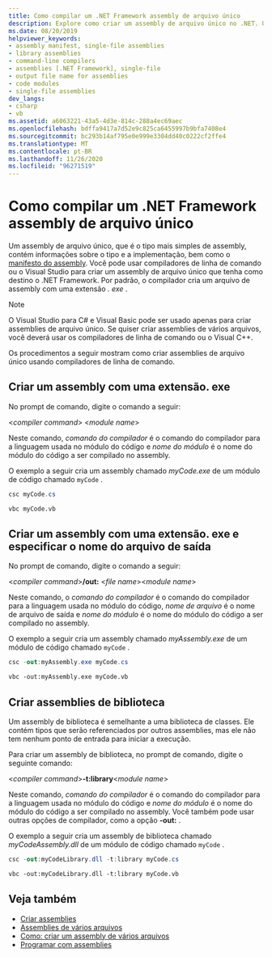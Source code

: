```yaml
---
title: Como compilar um .NET Framework assembly de arquivo único
description: Explore como criar um assembly de arquivo único no .NET. Um assembly de arquivo único pode ser uma biblioteca (. dll) que tem como destino o .NET ou pode ser um arquivo executável (. exe).
ms.date: 08/20/2019
helpviewer_keywords:
- assembly manifest, single-file assemblies
- library assemblies
- command-line compilers
- assemblies [.NET Framework], single-file
- output file name for assemblies
- code modules
- single-file assemblies
dev_langs:
- csharp
- vb
ms.assetid: a6063221-43a5-4d3e-814c-288a4ec69aec
ms.openlocfilehash: bdffa9417a7d52e9c825ca6455997b9bfa7408e4
ms.sourcegitcommit: bc293b14af795e0e999e3304dd40c0222cf2ffe4
ms.translationtype: MT
ms.contentlocale: pt-BR
ms.lasthandoff: 11/26/2020
ms.locfileid: "96271519"
---
```

# <a name="how-to-build-a-net-framework-single-file-assembly"></a>Como compilar um .NET Framework assembly de arquivo único

Um assembly de arquivo único, que é o tipo mais simples de assembly, contém informações sobre o tipo e a implementação, bem como o [manifesto do assembly](../../standard/assembly/manifest.md). Você pode usar compiladores de linha de comando ou o Visual Studio para criar um assembly de arquivo único que tenha como destino o .NET Framework. Por padrão, o compilador cria um arquivo de assembly com uma extensão *. exe* .

> [!NOTE]
> O Visual Studio para C# e Visual Basic pode ser usado apenas para criar assemblies de arquivo único. Se quiser criar assemblies de vários arquivos, você deverá usar os compiladores de linha de comando ou o Visual C++.

Os procedimentos a seguir mostram como criar assemblies de arquivo único usando compiladores de linha de comando.

## <a name="create-an-assembly-with-an-exe-extension"></a>Criar um assembly com uma extensão. exe

No prompt de comando, digite o comando a seguir:

\<*compiler command*> \<*module name*>

Neste comando, *comando do compilador* é o comando do compilador para a linguagem usada no módulo do código e *nome do módulo* é o nome do módulo do código a ser compilado no assembly.

O exemplo a seguir cria um assembly chamado *myCode.exe* de um módulo de código chamado `myCode` .

```csharp
csc myCode.cs
```

```vb
vbc myCode.vb
```

## <a name="create-an-assembly-with-an-exe-extension-and-specify-the-output-file-name"></a>Criar um assembly com uma extensão. exe e especificar o nome do arquivo de saída

No prompt de comando, digite o comando a seguir:

\<*compiler command*>**/out:** \<*file name*>\<*module name*>

Neste comando, o *comando do compilador* é o comando do compilador para a linguagem usada no módulo do código, *nome de arquivo* é o nome de arquivo de saída e *nome do módulo* é o nome do módulo do código a ser compilado no assembly.

O exemplo a seguir cria um assembly chamado *myAssembly.exe* de um módulo de código chamado `myCode` .

```csharp
csc -out:myAssembly.exe myCode.cs
```

```vb
vbc -out:myAssembly.exe myCode.vb
```

## <a name="create-library-assemblies"></a>Criar assemblies de biblioteca

 Um assembly de biblioteca é semelhante a uma biblioteca de classes. Ele contém tipos que serão referenciados por outros assemblies, mas ele não tem nenhum ponto de entrada para iniciar a execução.

Para criar um assembly de biblioteca, no prompt de comando, digite o seguinte comando:

\<*compiler command*>**-t:library**\<*module name*>

Neste comando, *comando do compilador* é o comando do compilador para a linguagem usada no módulo do código e *nome do módulo* é o nome do módulo do código a ser compilado no assembly. Você também pode usar outras opções de compilador, como a opção **-out:** .

O exemplo a seguir cria um assembly de biblioteca chamado *myCodeAssembly.dll* de um módulo de código chamado `myCode` .

```csharp
csc -out:myCodeLibrary.dll -t:library myCode.cs
```

```vb
vbc -out:myCodeLibrary.dll -t:library myCode.vb
```

## <a name="see-also"></a>Veja também

- [Criar assemblies](../../standard/assembly/create.md)
- [Assemblies de vários arquivos](multifile-assemblies.md)
- [Como: criar um assembly de vários arquivos](build-multifile-assembly.md)
- [Programar com assemblies](../../standard/assembly/index.md)
